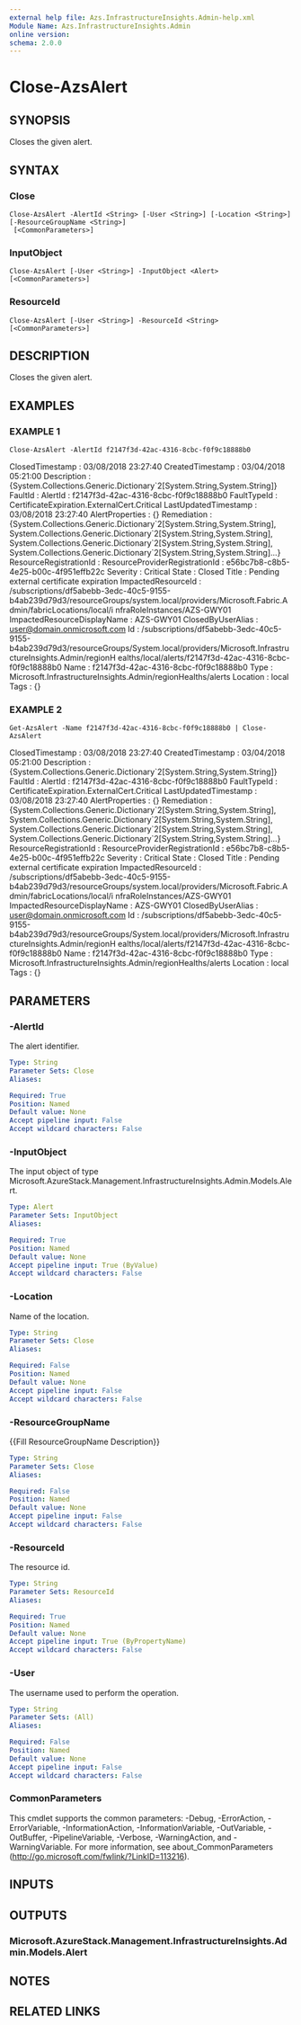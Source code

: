 ```yaml
---
external help file: Azs.InfrastructureInsights.Admin-help.xml
Module Name: Azs.InfrastructureInsights.Admin
online version:
schema: 2.0.0
---
```


# Close-AzsAlert

## SYNOPSIS
Closes the given alert.

## SYNTAX

### Close
```
Close-AzsAlert -AlertId <String> [-User <String>] [-Location <String>] [-ResourceGroupName <String>]
 [<CommonParameters>]
```

### InputObject
```
Close-AzsAlert [-User <String>] -InputObject <Alert> [<CommonParameters>]
```

### ResourceId
```
Close-AzsAlert [-User <String>] -ResourceId <String> [<CommonParameters>]
```

## DESCRIPTION
Closes the given alert.

## EXAMPLES

### EXAMPLE 1
```
Close-AzsAlert -AlertId f2147f3d-42ac-4316-8cbc-f0f9c18888b0
```

ClosedTimestamp                : 03/08/2018 23:27:40
CreatedTimestamp               : 03/04/2018 05:21:00
Description                    : {System.Collections.Generic.Dictionary\`2\[System.String,System.String\]}
FaultId                        :
AlertId                        : f2147f3d-42ac-4316-8cbc-f0f9c18888b0
FaultTypeId                    : CertificateExpiration.ExternalCert.Critical
LastUpdatedTimestamp           : 03/08/2018 23:27:40
AlertProperties                : {}
Remediation                    : {System.Collections.Generic.Dictionary\`2\[System.String,System.String\],
                                 System.Collections.Generic.Dictionary\`2\[System.String,System.String\],
                                 System.Collections.Generic.Dictionary\`2\[System.String,System.String\],
                                 System.Collections.Generic.Dictionary\`2\[System.String,System.String\]...}
ResourceRegistrationId         :
ResourceProviderRegistrationId : e56bc7b8-c8b5-4e25-b00c-4f951effb22c
Severity                       : Critical
State                          : Closed
Title                          : Pending external certificate expiration
ImpactedResourceId             : /subscriptions/df5abebb-3edc-40c5-9155-b4ab239d79d3/resourceGroups/system.local/providers/Microsoft.Fabric.Admin/fabricLocations/local/i
                                 nfraRoleInstances/AZS-GWY01
ImpactedResourceDisplayName    : AZS-GWY01
ClosedByUserAlias              : user@domain.onmicrosoft.com
Id                             : /subscriptions/df5abebb-3edc-40c5-9155-b4ab239d79d3/resourceGroups/System.local/providers/Microsoft.InfrastructureInsights.Admin/regionH
                                 ealths/local/alerts/f2147f3d-42ac-4316-8cbc-f0f9c18888b0
Name                           : f2147f3d-42ac-4316-8cbc-f0f9c18888b0
Type                           : Microsoft.InfrastructureInsights.Admin/regionHealths/alerts
Location                       : local
Tags                           : {}

### EXAMPLE 2
```
Get-AzsAlert -Name f2147f3d-42ac-4316-8cbc-f0f9c18888b0 | Close-AzsAlert
```

ClosedTimestamp                : 03/08/2018 23:27:40
CreatedTimestamp               : 03/04/2018 05:21:00
Description                    : {System.Collections.Generic.Dictionary\`2\[System.String,System.String\]}
FaultId                        :
AlertId                        : f2147f3d-42ac-4316-8cbc-f0f9c18888b0
FaultTypeId                    : CertificateExpiration.ExternalCert.Critical
LastUpdatedTimestamp           : 03/08/2018 23:27:40
AlertProperties                : {}
Remediation                    : {System.Collections.Generic.Dictionary\`2\[System.String,System.String\],
                                 System.Collections.Generic.Dictionary\`2\[System.String,System.String\],
                                 System.Collections.Generic.Dictionary\`2\[System.String,System.String\],
                                 System.Collections.Generic.Dictionary\`2\[System.String,System.String\]...}
ResourceRegistrationId         :
ResourceProviderRegistrationId : e56bc7b8-c8b5-4e25-b00c-4f951effb22c
Severity                       : Critical
State                          : Closed
Title                          : Pending external certificate expiration
ImpactedResourceId             : /subscriptions/df5abebb-3edc-40c5-9155-b4ab239d79d3/resourceGroups/system.local/providers/Microsoft.Fabric.Admin/fabricLocations/local/i
                                 nfraRoleInstances/AZS-GWY01
ImpactedResourceDisplayName    : AZS-GWY01
ClosedByUserAlias              : user@domain.onmicrosoft.com
Id                             : /subscriptions/df5abebb-3edc-40c5-9155-b4ab239d79d3/resourceGroups/System.local/providers/Microsoft.InfrastructureInsights.Admin/regionH
                                 ealths/local/alerts/f2147f3d-42ac-4316-8cbc-f0f9c18888b0
Name                           : f2147f3d-42ac-4316-8cbc-f0f9c18888b0
Type                           : Microsoft.InfrastructureInsights.Admin/regionHealths/alerts
Location                       : local
Tags                           : {}

## PARAMETERS

### -AlertId
The alert identifier.

```yaml
Type: String
Parameter Sets: Close
Aliases:

Required: True
Position: Named
Default value: None
Accept pipeline input: False
Accept wildcard characters: False
```

### -InputObject
The input object of type Microsoft.AzureStack.Management.InfrastructureInsights.Admin.Models.Alert.

```yaml
Type: Alert
Parameter Sets: InputObject
Aliases:

Required: True
Position: Named
Default value: None
Accept pipeline input: True (ByValue)
Accept wildcard characters: False
```

### -Location
Name of the location.

```yaml
Type: String
Parameter Sets: Close
Aliases:

Required: False
Position: Named
Default value: None
Accept pipeline input: False
Accept wildcard characters: False
```

### -ResourceGroupName
{{Fill ResourceGroupName Description}}

```yaml
Type: String
Parameter Sets: Close
Aliases:

Required: False
Position: Named
Default value: None
Accept pipeline input: False
Accept wildcard characters: False
```

### -ResourceId
The resource id.

```yaml
Type: String
Parameter Sets: ResourceId
Aliases:

Required: True
Position: Named
Default value: None
Accept pipeline input: True (ByPropertyName)
Accept wildcard characters: False
```

### -User
The username used to perform the operation.

```yaml
Type: String
Parameter Sets: (All)
Aliases:

Required: False
Position: Named
Default value: None
Accept pipeline input: False
Accept wildcard characters: False
```

### CommonParameters
This cmdlet supports the common parameters: -Debug, -ErrorAction, -ErrorVariable, -InformationAction, -InformationVariable, -OutVariable, -OutBuffer, -PipelineVariable, -Verbose, -WarningAction, and -WarningVariable.
For more information, see about_CommonParameters (http://go.microsoft.com/fwlink/?LinkID=113216).

## INPUTS

## OUTPUTS

### Microsoft.AzureStack.Management.InfrastructureInsights.Admin.Models.Alert

## NOTES

## RELATED LINKS
